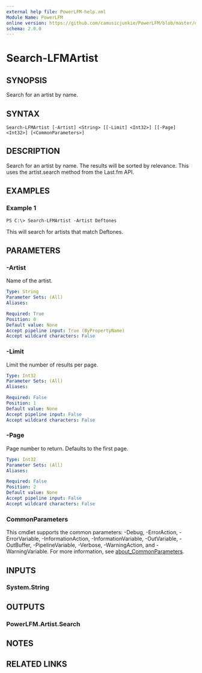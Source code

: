 ```yaml
---
external help file: PowerLFM-help.xml
Module Name: PowerLFM
online version: https://github.com/camusicjunkie/PowerLFM/blob/master/docs/Search-LFMArtist.md
schema: 2.0.0
---
```


# Search-LFMArtist

## SYNOPSIS
Search for an artist by name.

## SYNTAX

```
Search-LFMArtist [-Artist] <String> [[-Limit] <Int32>] [[-Page] <Int32>] [<CommonParameters>]
```

## DESCRIPTION
Search for an artist by name.
The results will be sorted by relevance.
This uses the artist.search method from the Last.fm API.

## EXAMPLES

### Example 1
```
PS C:\> Search-LFMArtist -Artist Deftones
```

This will search for artists that match Deftones.

## PARAMETERS

### -Artist
Name of the artist.

```yaml
Type: String
Parameter Sets: (All)
Aliases:

Required: True
Position: 0
Default value: None
Accept pipeline input: True (ByPropertyName)
Accept wildcard characters: False
```

### -Limit
Limit the number of results per page.

```yaml
Type: Int32
Parameter Sets: (All)
Aliases:

Required: False
Position: 1
Default value: None
Accept pipeline input: False
Accept wildcard characters: False
```

### -Page
Page number to return.
Defaults to the first page.

```yaml
Type: Int32
Parameter Sets: (All)
Aliases:

Required: False
Position: 2
Default value: None
Accept pipeline input: False
Accept wildcard characters: False
```

### CommonParameters
This cmdlet supports the common parameters: -Debug, -ErrorAction, -ErrorVariable, -InformationAction, -InformationVariable, -OutVariable, -OutBuffer, -PipelineVariable, -Verbose, -WarningAction, and -WarningVariable. For more information, see [about_CommonParameters](http://go.microsoft.com/fwlink/?LinkID=113216).

## INPUTS

### System.String
## OUTPUTS

### PowerLFM.Artist.Search
## NOTES

## RELATED LINKS

